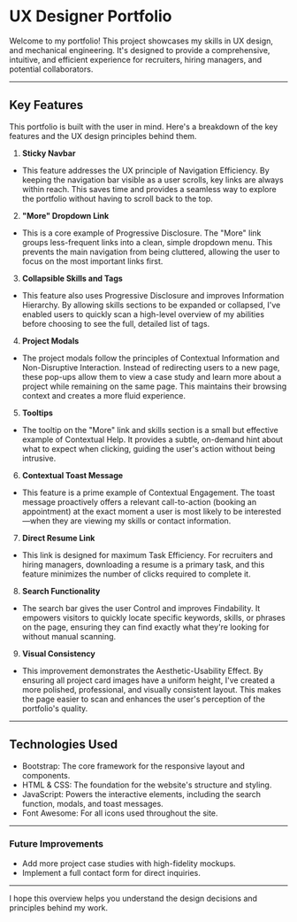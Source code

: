 # UX Designer Portfolio

Welcome to my portfolio! This project showcases my skills in UX design,  and mechanical engineering. It's designed to provide a comprehensive, intuitive, and efficient experience for recruiters, hiring managers, and potential collaborators.

---

## Key Features

This portfolio is built with the user in mind. Here's a breakdown of the key features and the UX design principles behind them.

1. **Sticky Navbar**
  - This feature addresses the UX principle of Navigation Efficiency. By keeping the navigation bar visible as a user scrolls, key links are always within reach. This saves time and provides a seamless way to explore the portfolio without having to scroll back to the top.

2. **"More" Dropdown Link**
  - This is a core example of Progressive Disclosure. The "More" link groups less-frequent links into a clean, simple dropdown menu. This prevents the main navigation from being cluttered, allowing the user to focus on the most important links first.

3. **Collapsible Skills and Tags**
  - This feature also uses Progressive Disclosure and improves Information Hierarchy. By allowing skills sections to be expanded or collapsed, I've enabled users to quickly scan a high-level overview of my abilities before choosing to see the full, detailed list of tags.

4. **Project Modals**
  - The project modals follow the principles of Contextual Information and Non-Disruptive Interaction. Instead of redirecting users to a new page, these pop-ups allow them to view a case study and learn more about a project while remaining on the same page. This maintains their browsing context and creates a more fluid experience.

5. **Tooltips**
  - The tooltip on the "More" link and skills section is a small but effective example of Contextual Help. It provides a subtle, on-demand hint about what to expect when clicking, guiding the user's action without being intrusive.

6. **Contextual Toast Message**
  - This feature is a prime example of Contextual Engagement. The toast message proactively offers a relevant call-to-action (booking an appointment) at the exact moment a user is most likely to be interested—when they are viewing my skills or contact information.

7. **Direct Resume Link**
  - This link is designed for maximum Task Efficiency. For recruiters and hiring managers, downloading a resume is a primary task, and this feature minimizes the number of clicks required to complete it.

8. **Search Functionality**
  - The search bar gives the user Control and improves Findability. It empowers visitors to quickly locate specific keywords, skills, or phrases on the page, ensuring they can find exactly what they're looking for without manual scanning.

9. **Visual Consistency**
  - This improvement demonstrates the Aesthetic-Usability Effect. By ensuring all project card images have a uniform height, I've created a more polished, professional, and visually consistent layout. This makes the page easier to scan and enhances the user's perception of the portfolio's quality.

---

## Technologies Used
  - Bootstrap: The core framework for the responsive layout and components.
  - HTML & CSS: The foundation for the website's structure and styling.
  - JavaScript: Powers the interactive elements, including the search function, modals, and toast messages.
  - Font Awesome: For all icons used throughout the site.

---

### Future Improvements
  - Add more project case studies with high-fidelity mockups.
  - Implement a full contact form for direct inquiries.

---

I hope this overview helps you understand the design decisions and principles behind my work.
